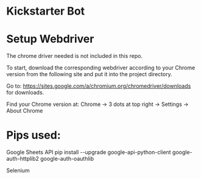 # Kickstarter Bot

# Setup Webdriver
The chrome driver needed is not included in this repo.

To start, download the corresponding webdriver according to your Chrome version from the following site and put it into the project directory.

Go to: https://sites.google.com/a/chromium.org/chromedriver/downloads for downloads.

Find your Chrome version at: Chrome -> 3 dots at top right -> Settings -> About Chrome

# Pips used:

Google Sheets API
pip install --upgrade google-api-python-client google-auth-httplib2 google-auth-oauthlib

Selenium
